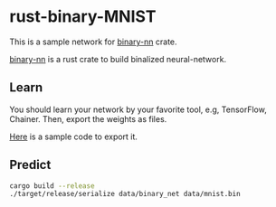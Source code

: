 # rust-binary-MNIST

This is a sample network for [binary-nn](https://github.com/ttakamura/binary-nn-rust) crate.

[binary-nn](https://github.com/ttakamura/binary-nn-rust) is a rust crate to build binalized neural-network.


## Learn

You should learn your network by your favorite tool, e.g, TensorFlow, Chainer. Then, export the weights as files.

[Here](https://github.com/ttakamura/binary-net-sandbox/blob/master/chainer-binary-net/export.py) is a sample code to export it.


## Predict

```sh
cargo build --release
./target/release/serialize data/binary_net data/mnist.bin
```
